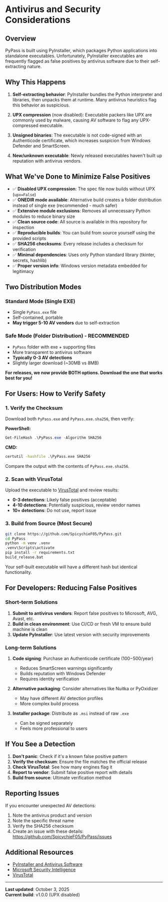 # Antivirus and Security Considerations

## Overview

PyPass is built using PyInstaller, which packages Python applications into standalone executables. Unfortunately, PyInstaller executables are frequently flagged as false positives by antivirus software due to their self-extracting nature.

## Why This Happens

1. **Self-extracting behavior**: PyInstaller bundles the Python interpreter and libraries, then unpacks them at runtime. Many antivirus heuristics flag this behavior as suspicious.

2. **UPX compression** (now disabled): Executable packers like UPX are commonly used by malware, causing AV software to flag any UPX-compressed executable.

3. **Unsigned binaries**: The executable is not code-signed with an Authenticode certificate, which increases suspicion from Windows Defender and SmartScreen.

4. **New/unknown executable**: Newly released executables haven't built up reputation with antivirus vendors.

## What We've Done to Minimize False Positives

- ✅ **Disabled UPX compression**: The spec file now builds without UPX (`upx=False`)
- ✅ **ONEDIR mode available**: Alternative build creates a folder distribution instead of single exe (recommended - much safer)
- ✅ **Extensive module exclusions**: Removes all unnecessary Python modules to reduce binary size
- ✅ **Clean source code**: All source is available in this repository for inspection
- ✅ **Reproducible builds**: You can build from source yourself using the provided scripts
- ✅ **SHA256 checksums**: Every release includes a checksum for verification
- ✅ **Minimal dependencies**: Uses only Python standard library (tkinter, secrets, hashlib)
- ✅ **Proper version info**: Windows version metadata embedded for legitimacy

## Two Distribution Modes

### Standard Mode (Single EXE)
- Single `PyPass.exe` file
- Self-contained, portable
- **May trigger 5-10 AV vendors** due to self-extraction

### Safe Mode (Folder Distribution) - **RECOMMENDED**
- `PyPass` folder with exe + supporting files
- More transparent to antivirus software
- **Typically 0-3 AV detections**
- Slightly larger download (~30MB vs 8MB)

**For releases, we now provide BOTH options. Download the one that works best for you!**

## For Users: How to Verify Safety

### 1. Verify the Checksum

Download both `PyPass.exe` and `PyPass.exe.sha256`, then verify:

**PowerShell:**
```powershell
Get-FileHash .\PyPass.exe -Algorithm SHA256
```

**CMD:**
```cmd
certutil -hashfile .\PyPass.exe SHA256
```

Compare the output with the contents of `PyPass.exe.sha256`.

### 2. Scan with VirusTotal

Upload the executable to [VirusTotal](https://www.virustotal.com/) and review results:
- **0-3 detections**: Likely false positives (acceptable)
- **4-10 detections**: Potentially suspicious, review vendor names
- **10+ detections**: Do not use, report issue

### 3. Build from Source (Most Secure)

```bash
git clone https://github.com/SpicychieF05/PyPass.git
cd PyPass
python -m venv .venv
.venv\Scripts\activate
pip install -r requirements.txt
build_release.bat
```

Your self-built executable will have a different hash but identical functionality.

## For Developers: Reducing False Positives

### Short-term Solutions

1. **Submit to antivirus vendors**: Report false positives to Microsoft, AVG, Avast, etc.
2. **Build in clean environment**: Use CI/CD or fresh VM to ensure build machine is clean
3. **Update PyInstaller**: Use latest version with security improvements

### Long-term Solutions

1. **Code signing**: Purchase an Authenticode certificate ($100-$500/year)
   - Reduces SmartScreen warnings significantly
   - Builds reputation with Windows Defender
   - Requires identity verification

2. **Alternative packaging**: Consider alternatives like Nuitka or PyOxidizer
   - May have different AV detection profiles
   - More complex build process

3. **Installer package**: Distribute as `.msi` instead of raw `.exe`
   - Can be signed separately
   - Feels more professional to users

## If You See a Detection

1. **Don't panic**: Check if it's a known false positive pattern
2. **Verify the checksum**: Ensure the file matches the official release
3. **Check VirusTotal**: See how many engines flag it
4. **Report to vendor**: Submit false positive report with details
5. **Build from source**: Ultimate verification method

## Reporting Issues

If you encounter unexpected AV detections:
1. Note the antivirus product and version
2. Note the specific threat name
3. Verify the SHA256 checksum
4. Create an issue with these details: https://github.com/SpicychieF05/PyPass/issues

## Additional Resources

- [PyInstaller and Antivirus Software](https://pyinstaller.org/en/stable/when-things-go-wrong.html#anti-virus-software)
- [Microsoft Security Intelligence](https://www.microsoft.com/en-us/wdsi/filesubmission)
- [VirusTotal](https://www.virustotal.com/)

---

**Last updated**: October 3, 2025  
**Current build**: v1.0.0 (UPX disabled)
